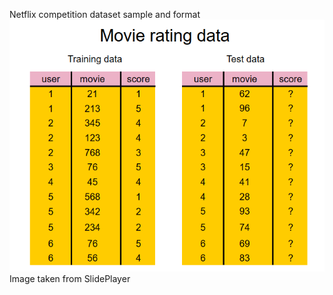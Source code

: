 Netflix competition dataset sample and format
</br>
![](https://github.com/isaiMercado/Big-Data-Class-Projects/blob/master/Lab01_Hadoop/Images/netflix_dataset.png)
</br>
Image taken from SlidePlayer
